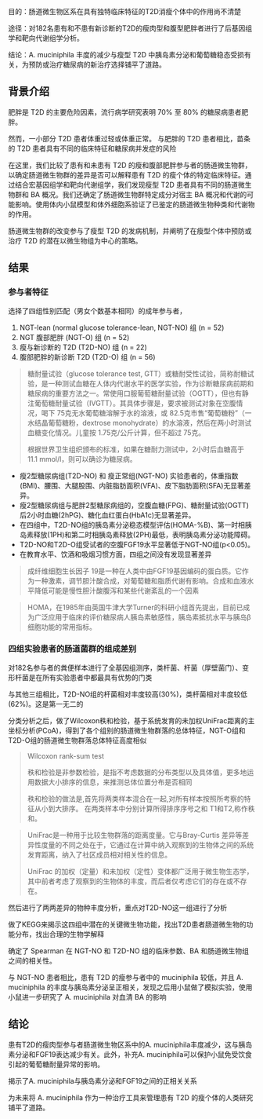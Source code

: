 目的：肠道微生物区系在具有独特临床特征的T2D消瘦个体中的作用尚不清楚

途径：对182名患有和不患有新诊断的T2D的瘦肉型和腹型肥胖者进行了后基因组学和靶向代谢组学分析。

结论：A. muciniphila 丰度的减少与瘦型 T2D 中胰岛素分泌和葡萄糖稳态受损有关，为预防或治疗糖尿病的新治疗选择铺平了道路。



## 背景介绍

肥胖是 T2D 的主要危险因素，流行病学研究表明 70% 至 80% 的糖尿病患者肥胖。

然而，一小部分 T2D 患者体重过轻或体重正常。 与肥胖的 T2D 患者相比，苗条的 T2D 患者具有不同的临床特征和糖尿病并发症的风险



在这里，我们比较了患有和未患有 T2D 的瘦和腹部肥胖参与者的肠道微生物群，以确定肠道微生物群的差异是否可以解释患有 T2D 的瘦个体的特定临床特征。通过结合宏基因组学和靶向代谢组学，我们发现瘦型 T2D 患者具有不同的肠道微生物群和 BA 概况。我们还确定了肠道微生物群特定成分对宿主 BA 概况和代谢的可能影响。使用体内小鼠模型和体外细胞系验证了已鉴定的肠道微生物种类和代谢物的作用。

肠道微生物群的改变参与了瘦型 T2D 的发病机制，并阐明了在瘦型个体中预防或治疗 T2D 的潜在以微生物组为中心的策略。





## 结果

### 参与者特征

选择了四组性别匹配（男女个数基本相同）的成年参与者，

1. NGT-lean (normal glucose tolerance-lean, NGT-NO) 组 (n = 52)
2. NGT 腹部肥胖 (NGT-O) 组 (n = 52)
3. 瘦与新诊断的 T2D (T2D-NO) 组 (n = 22)
4. 腹部肥胖的新诊断 T2D (T2D-O) 组 (n = 56)



> 糖耐量试验（glucose tolerance test, GTT）或糖耐受性试验，简称耐糖试验，是一种测试血糖在人体内代谢水平的医学实验，作为诊断糖尿病前期和糖尿病的重要方法之一。常使用口服葡萄糖耐量试验（OGTT），但也有静注葡萄糖耐量试验（IVGTT）。其具体步骤是，要求被测试对象在空腹情况，喝下 75克无水葡萄糖溶解于水的溶液，或 82.5克市售“葡萄糖粉”（一水结晶葡萄糖粉，dextrose monohydrate）的水溶液，然后在两小时测试血糖变化情况。儿童按 1.75克/公斤计算，但不超过 75克。
>
> 根据世界卫生组织颁布的标准，如果在糖耐力测试中，2小时后血糖高于 11.1 mmol/l，则可以确诊为糖尿病。



- 瘦2型糖尿病组(T2D-NO) 和 瘦正常组(NGT-NO) 实验患者的，体重指数(BMI)、腰围、大腿股围、内脏脂肪面积(VFA)、皮下脂肪面积(SFA)无显著差异。
- 瘦2型糖尿病组与肥胖2型糖尿病组的，空腹血糖(FPG)、糖耐量试验(OGTT)后2小时血糖(2hPG)、糖化血红蛋白(HbA1c)无显著差异。
- 在四组中，T2D-NO组的胰岛素分泌稳态模型评估(HOMA-%B)、第一时相胰岛素释放(1PH)和第二时相胰岛素释放(2PH)最低，表明胰岛素分泌功能障碍。
- T2D-NO和T2D-O组受试者的空腹FGF19水平显著低于NGT-NO组(p<0.05)。
- 在教育水平、饮酒和吸烟习惯方面，四组之间没有发现显著差异



> 成纤维细胞生长因子 19是一种在人类中由FGF19基因编码的蛋白质。它作为一种激素，调节胆汁酸合成，对葡萄糖和脂质代谢有影响。合成和血液水平降低可能是慢性胆汁酸腹泻和某些代谢紊乱的一个因素



> HOMA，在1985年由英国牛津大学Turner的科研小组首先提出，目前已成为广泛应用于临床的评价糖尿病人胰岛素敏感性，胰岛素抵抗水平与胰岛β细胞功能的常用指标。



### 四组实验患者的肠道菌群的组成差别

对182名参与者的粪便样本进行了全基因组测序，类杆菌、杆菌（厚壁菌门）、变形杆菌是在所有实验患者中都最具有优势的门类

与其他三组相比，T2D-NO组的杆菌相对丰度较高(30%)，类杆菌相对丰度较低(62%)。这是第一无二的

分类分析之后，做了Wilcoxon秩和检验，基于系统发育的未加权UniFrac距离的主坐标分析(PCoA)，得到了各个组别的肠道微生物群落的总体特征，NGT-O组和T2D-O组的肠道微生物群落总体特征高度相似



> Wilcoxon rank-sum test
>
> 秩和检验是非参数检验，是指不考虑数据的分布类型以及具体值，更多地运用数据大小排序的信息，来推测总体位置分布是否相同
>
> 秩和检验的做法是,首先将两类样本混合在一起,对所有样本按照所考察的特征从小到大排序。 在两类样本中分别计算所得排序序号之和 T1和T2,称作秩和。



> UniFrac是一种用于比较生物群落的距离度量。它与Bray-Curtis 差异等差异性度量的不同之处在于，它通过在计算中纳入观察到的生物体之间的系统发育距离，纳入了社区成员相对相关性的信息。
>
> UniFrac 的加权（定量）和未加权（定性）变体都广泛用于微生物生态学，其中前者考虑了观察到的生物体的丰度，而后者仅考虑它们的存在或不存在。



然后进行了两两差异的物种丰度分析，重点对T2D-NO这一组进行了分析



做了KEGG来揭示这四组中潜在的关键微生物功能，找出T2D患者肠道微生物的功能分布，找出合理的生物学解释

确定了 Spearman 在 NGT-NO 和 T2D-NO 组的临床参数、BA 和肠道微生物组之间的相关性。

与 NGT-NO 患者相比，患有 T2D 的瘦参与者中的 muciniphila 较低，并且 A. muciniphila 的丰度与胰岛素分泌呈正相关，发现之后用小鼠做了模拟实验，使用小鼠进一步研究了 A. muciniphila 对血清 BA 的影响



## 结论

患有T2D的瘦肉型参与者肠道微生物区系中的A. muciniphila丰度减少，这与胰岛素分泌和FGF19表达减少有关。此外，补充A. muciniphila可以保护小鼠免受饮食引起的葡萄糖耐量异常的影响。

揭示了A. muciniphila与胰岛素分泌和FGF19之间的正相关关系

为未来将 A. muciniphila 作为一种治疗工具来管理患有 T2D 的瘦个体的人类研究铺平了道路。